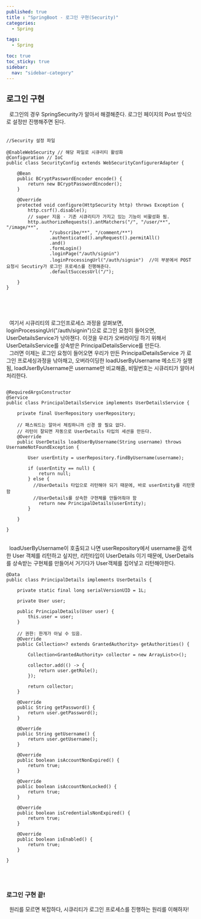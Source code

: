 ```yaml
---
published: true
title : "SpringBoot - 로그인 구현(Security)"
categories:
  - Spring

tags:
  - Spring

toc: true
toc_sticky: true
sidebar:
  nav: "sidebar-category"
---
```


## 로그인 구현
&nbsp; 로그인의 경우 SpringSecurity가 알아서 해결해준다. 로그인 페이지의 Post 방식으로 설정만 진행해주면 된다.<br>
<br>


```
//Security 설정 파일

@EnableWebSecurity // 해당 파일로 시큐리티 활성화
@Configuration // IoC
public class SecurityConfig extends WebSecurityConfigurerAdapter {

    @Bean
    public BCryptPasswordEncoder encode() {
        return new BCryptPasswordEncoder();
    }

    @Override
    protected void configure(HttpSecurity http) throws Exception {
        http.csrf().disable();
        // super 지움 - 기존 시큐리티가 가지고 있는 기능이 비활성화 됨.
        http.authorizeRequests().antMatchers("/", "/user/**", "/image/**",
                "/subscribe/**", "/comment/**")
                .authenticated().anyRequest().permitAll()
                .and()
                .formLogin()
                .loginPage("/auth/signin")
                .loginProcessingUrl("/auth/signin")  //이 부분에서 POST 요청시 Secutiry가 로그인 프로세스를 진행해준다.
                .defaultSuccessUrl("/");

    }
}


```

<br>
<br>

&nbsp; 여기서 시큐리티의 로그인프로세스 과정을 살펴보면, loginProcessingUrl("/auth/signin")으로 로그인 요청이 들어오면, UserDetailsService가 낚아챈다. 이것을 우리가 오버라이딩 하기 위해서 UserDetailsService를 상속받은 PrincipalDetailsService를 만든다.
<br>
&nbsp; 그러면 이제는 로그인 요청이 들어오면 우리가 만든 PrincipalDetailsService 가 로그인 프로세싱과정을 낚아채고, 오버라이딩한 loadUserByUsername 메소드가 실행됨, loadUserByUsername은 username만 비교해줌, 비밀번호는 시큐리티가 알아서 처리한다.

```

@RequiredArgsConstructor
@Service
public class PrincipalDetailsService implements UserDetailsService {

    private final UserRepository userRepository;

    // 패스워드는 알아서 체킹하니까 신경 쓸 필요 없다.
    // 리턴이 잘되면 자동으로 UserDetails 타입의 세션을 만든다.
    @Override
    public UserDetails loadUserByUsername(String username) throws UsernameNotFoundException {

        User userEntity = userRepository.findByUsername(username);

        if (userEntity == null) {
            return null;
        } else {
          //UserDetails 타입으로 리턴해야 되기 때문에, 바로 userEntity를 리턴못함
          //UserDetails를 상속한 구현체를 만들어줘야 함
            return new PrincipalDetails(userEntity);
        }

    }

}

```

<br>
&nbsp; loadUserByUsername이 호출되고 나면 userRepository에서 username을 검색한 User 객체를 리턴하고 싶지만, 리턴타입이 UserDetails 이기 때문에, UserDetails를 상속받는 구현체를 만들어서 거기다가 User객체를 집어넣고 리턴해야한다.

<br>

```
@Data
public class PrincipalDetails implements UserDetails {

    private static final long serialVersionUID = 1L;

    private User user;

    public PrincipalDetails(User user) {
        this.user = user;
    }

    // 권한: 한개가 아닐 수 있음.
    @Override
    public Collection<? extends GrantedAuthority> getAuthorities() {

        Collection<GrantedAuthority> collector = new ArrayList<>();
        
        collector.add(() -> {
            return user.getRole();
        });

        return collector;
    }

    @Override
    public String getPassword() {
        return user.getPassword();
    }

    @Override
    public String getUsername() {
        return user.getUsername();
    }

    @Override
    public boolean isAccountNonExpired() {
        return true;
    }

    @Override
    public boolean isAccountNonLocked() {
        return true;
    }

    @Override
    public boolean isCredentialsNonExpired() {
        return true;
    }

    @Override
    public boolean isEnabled() {
        return true;
    }

}
```
<br>
<br>

### 로그인 구현 끝!
&nbsp; 원리를 모르면 복잡하다, 시큐리티가 로그인 프로세스를 진행하는 원리를 이해하자!














